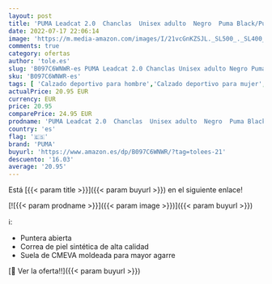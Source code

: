 ```yaml
---
layout: post
title: 'PUMA Leadcat 2.0  Chanclas  Unisex adulto  Negro  Puma Black/Puma Black   42 EU'
date: 2022-07-17 22:06:14
image: 'https://m.media-amazon.com/images/I/21vcGnKZSJL._SL500_._SL400_.jpg'
comments: true
category: ofertas
author: 'tole.es'
slug: 'B097C6WNWR-es PUMA Leadcat 2.0 Chanclas Unisex adulto Negro Puma...'
sku: 'B097C6WNWR-es'
tags: [ 'Calzado deportivo para hombre','Calzado deportivo para mujer','Chanclas y sandalias de piscina para hombre','Chanclas y sandalias de piscina para mujer','Zapatillas y calzado deportivo para hombre','Zapatillas y calzado deportivo para mujer','Zapatos','Zapatos para hombre','Zapatos para mujer','Zapatos y complementos','chanclas','puma','🇪🇸', ]
actualPrice: 20.95 EUR
currency: EUR
price: 20.95
comparePrice: 24.95 EUR
prodname: 'PUMA Leadcat 2.0  Chanclas  Unisex adulto  Negro  Puma Black/Puma Black   42 EU'
country: 'es'
flag: '🇪🇸'
brand: 'PUMA'
buyurl: 'https://www.amazon.es/dp/B097C6WNWR/?tag=tolees-21'
descuento: '16.03'
average: '20.95'
---
```


Está [{{< param title >}}]({{< param buyurl >}}) en el siguiente enlace!

[![{{< param prodname >}}]({{< param image >}})]({{< param buyurl >}})

ℹ️:

- Puntera abierta
- Correa de piel sintética de alta calidad
- Suela de CMEVA moldeada para mayor agarre

[🛒 Ver la oferta!!]({{< param buyurl >}})
